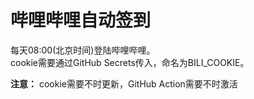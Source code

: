 # 哔哩哔哩自动签到
每天08:00(北京时间)登陆哔哩哔哩。<br>
cookie需要通过GitHub Secrets传入，命名为BILI_COOKIE。

__注意：__ cookie需要不时更新，GitHub Action需要不时激活
